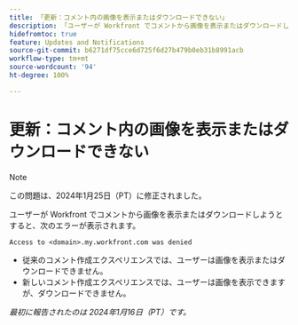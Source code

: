 ```yaml
---
title: 「更新：コメント内の画像を表示またはダウンロードできない」
description: 「ユーザーが Workfront でコメントから画像を表示またはダウンロードしようとすると、エラーが表示されます。」
hidefromtoc: true
feature: Updates and Notifications
source-git-commit: b6271df75cce6d725f6d27b479b0eb31b8991acb
workflow-type: tm+mt
source-wordcount: '94'
ht-degree: 100%

---
```



# 更新：コメント内の画像を表示またはダウンロードできない

>[!NOTE]
>
>この問題は、2024年1月25日（PT）に修正されました。

ユーザーが Workfront でコメントから画像を表示またはダウンロードしようとすると、次のエラーが表示されます。

`Access to <domain>.my.workfront.com was denied`

* 従来のコメント作成エクスペリエンスでは、ユーザーは画像を表示またはダウンロードできません。
* 新しいコメント作成エクスペリエンスでは、ユーザーは画像を表示できますが、ダウンロードできません。

_最初に報告されたのは 2024年1月16日（PT）です。_
